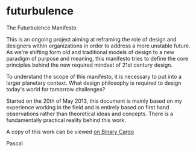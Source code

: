 futurbulence
============

The Futurbulence Manifesto

This is an ongoing project aiming at reframing the role of design and designers within organizations in order to address a more unstable future. As we're shifting form old and traditional models of design to a new paradigm of purpose and meaning, this manifesto tries to define the core principles behind the new required mindset of 21st century design.

To understand the scope of this manifesto, it is necessary to put into a larger planetary context. What design philosophy is required to design today's world for tomorrow challenges?

Started on the 20th of May 2013, this document is mainly based on my experience working in the field and is entirely based on first hand observations rather than theoretical ideas and concepts. There is a fundamentally practical reality behind this work.

A copy of this work can be viewed <a href="http://binarycargo.net/manifesto/">on Binary Cargo</a>

Pascal
